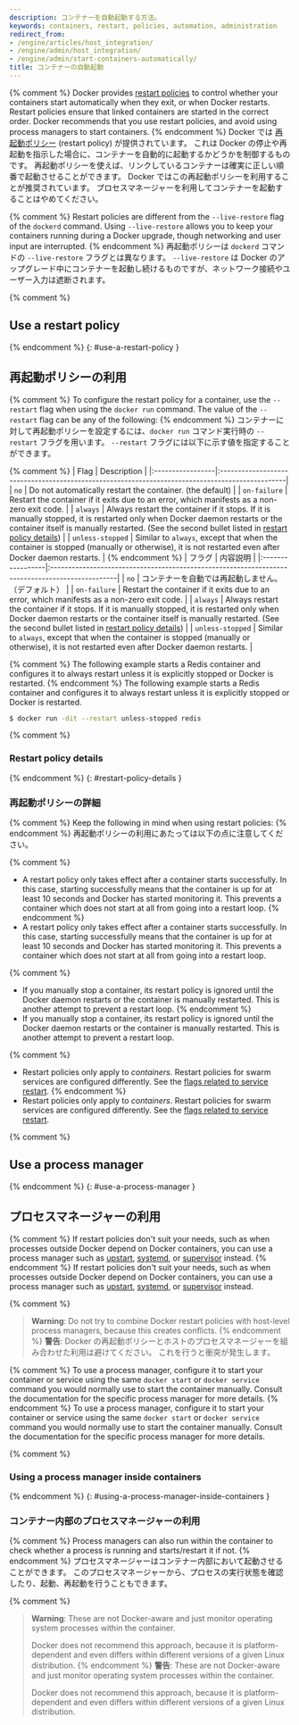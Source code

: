 ```yaml
---
description: コンテナーを自動起動する方法。
keywords: containers, restart, policies, automation, administration
redirect_from:
- /engine/articles/host_integration/
- /engine/admin/host_integration/
- /engine/admin/start-containers-automatically/
title: コンテナーの自動起動
---
```


{% comment %}
Docker provides [restart policies](/engine/reference/run.md#restart-policies---restart)
to control whether your containers start automatically when they exit, or when
Docker restarts. Restart policies ensure that linked containers are started in
the correct order. Docker recommends that you use restart policies, and avoid
using process managers to start containers.
{% endcomment %}
Docker では [再起動ポリシー](/engine/reference/run.md#restart-policies---restart) (restart policy) が提供されています。
これは Docker の停止や再起動を指示した場合に、コンテナーを自動的に起動するかどうかを制御するものです。
再起動ポリシーを使えば、リンクしているコンテナーは確実に正しい順番で起動させることができます。
Docker ではこの再起動ポリシーを利用することが推奨されています。
プロセスマネージャーを利用してコンテナーを起動することはやめてください。

{% comment %}
Restart policies are different from the `--live-restore` flag of the `dockerd`
command. Using `--live-restore` allows you to keep your containers running
during a Docker upgrade, though networking and user input are interrupted.
{% endcomment %}
再起動ポリシーは `dockerd` コマンドの `--live-restore` フラグとは異なります。
`--live-restore` は Docker のアップグレード中にコンテナーを起動し続けるものですが、ネットワーク接続やユーザー入力は遮断されます。

{% comment %}
## Use a restart policy
{% endcomment %}
{: #use-a-restart-policy }
## 再起動ポリシーの利用

{% comment %}
To configure the restart policy for a container, use the `--restart` flag
when using the `docker run` command. The value of the `--restart` flag can be
any of the following:
{% endcomment %}
コンテナーに対して再起動ポリシーを設定するには、`docker run` コマンド実行時の `--restart` フラグを用います。
`--restart` フラグには以下に示す値を指定することができます。

{% comment %}
| Flag             | Description                                                                                     |
|:-----------------|:------------------------------------------------------------------------------------------------|
| `no`             | Do not automatically restart the container. (the default)                                       |
| `on-failure`     | Restart the container if it exits due to an error, which manifests as a non-zero exit code.     |
| `always`         | Always restart the container if it stops. If it is manually stopped, it is restarted only when Docker daemon restarts or the container itself is manually restarted. (See the second bullet listed in [restart policy details](#restart-policy-details)) |
| `unless-stopped` | Similar to `always`, except that when the container is stopped (manually or otherwise), it is not restarted even after Docker daemon restarts. |
{% endcomment %}
| フラグ           | 内容説明                                                                                        |
|:-----------------|:------------------------------------------------------------------------------------------------|
| `no`             | コンテナーを自動では再起動しません。（デフォルト）                                              |
| `on-failure`     | Restart the container if it exits due to an error, which manifests as a non-zero exit code.     |
| `always`         | Always restart the container if it stops. If it is manually stopped, it is restarted only when Docker daemon restarts or the container itself is manually restarted. (See the second bullet listed in [restart policy details](#restart-policy-details)) |
| `unless-stopped` | Similar to `always`, except that when the container is stopped (manually or otherwise), it is not restarted even after Docker daemon restarts. |

{% comment %}
The following example starts a Redis container and configures it to always
restart unless it is explicitly stopped or Docker is restarted.
{% endcomment %}
The following example starts a Redis container and configures it to always
restart unless it is explicitly stopped or Docker is restarted.

```bash
$ docker run -dit --restart unless-stopped redis
```

{% comment %}
### Restart policy details
{% endcomment %}
{: #restart-policy-details }
### 再起動ポリシーの詳細

{% comment %}
Keep the following in mind when using restart policies:
{% endcomment %}
再起動ポリシーの利用にあたっては以下の点に注意してください。

{% comment %}
- A restart policy only takes effect after a container starts successfully. In
  this case, starting successfully means that the container is up for at least
  10 seconds and Docker has started monitoring it. This prevents a container
  which does not start at all from going into a restart loop.
{% endcomment %}
- A restart policy only takes effect after a container starts successfully. In
  this case, starting successfully means that the container is up for at least
  10 seconds and Docker has started monitoring it. This prevents a container
  which does not start at all from going into a restart loop.

{% comment %}
- If you manually stop a container, its restart policy is ignored until the
  Docker daemon restarts or the container is manually restarted. This is another
  attempt to prevent a restart loop.
{% endcomment %}
- If you manually stop a container, its restart policy is ignored until the
  Docker daemon restarts or the container is manually restarted. This is another
  attempt to prevent a restart loop.

{% comment %}
- Restart policies only apply to _containers_. Restart policies for swarm
  services are configured differently. See the
  [flags related to service restart](/engine/reference/commandline/service_create/).
{% endcomment %}
- Restart policies only apply to _containers_. Restart policies for swarm
  services are configured differently. See the
  [flags related to service restart](/engine/reference/commandline/service_create/).


{% comment %}
## Use a process manager
{% endcomment %}
{: #use-a-process-manager }
## プロセスマネージャーの利用

{% comment %}
If restart policies don't suit your needs, such as when processes outside
Docker depend on Docker containers, you can use a process manager such as
[upstart](http://upstart.ubuntu.com/),
[systemd](http://freedesktop.org/wiki/Software/systemd/), or
[supervisor](http://supervisord.org/) instead.
{% endcomment %}
If restart policies don't suit your needs, such as when processes outside
Docker depend on Docker containers, you can use a process manager such as
[upstart](http://upstart.ubuntu.com/),
[systemd](http://freedesktop.org/wiki/Software/systemd/), or
[supervisor](http://supervisord.org/) instead.

{% comment %}
> **Warning**: Do not try to combine Docker restart policies with host-level
> process managers, because this creates conflicts.
{% endcomment %}
> **警告**: Docker の再起動ポリシーとホストのプロセスマネージャーを組み合わせた利用は避けてください。
> これを行うと衝突が発生します。

{% comment %}
To use a process manager, configure it to start your container or service using
the same `docker start` or `docker service` command you would normally use to
start the container manually. Consult the documentation for the specific
process manager for more details.
{% endcomment %}
To use a process manager, configure it to start your container or service using
the same `docker start` or `docker service` command you would normally use to
start the container manually. Consult the documentation for the specific
process manager for more details.

{% comment %}
### Using a process manager inside containers
{% endcomment %}
{: #using-a-process-manager-inside-containers }
### コンテナー内部のプロセスマネージャーの利用

{% comment %}
Process managers can also run within the container to check whether a process is
running and starts/restart it if not.
{% endcomment %}
プロセスマネージャーはコンテナー内部において起動させることができます。
このプロセスマネージャーから、プロセスの実行状態を確認したり、起動、再起動を行うこともできます。

{% comment %}
> **Warning**: These are not Docker-aware and just monitor operating system processes within the container.
>
> Docker does not recommend this approach, because it is platform-dependent and even differs within different versions of a given Linux distribution.
{% endcomment %}
> **警告**: These are not Docker-aware and just monitor operating system processes within the container.
>
> Docker does not recommend this approach, because it is platform-dependent and even differs within different versions of a given Linux distribution.

